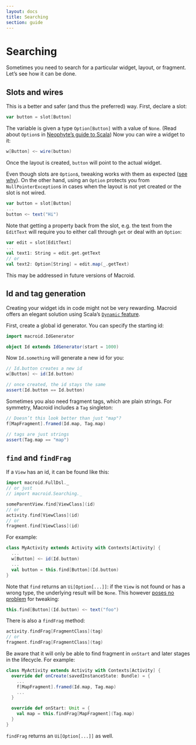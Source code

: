 ```yaml
---
layout: docs
title: Searching
section: guide
---
```


# Searching

Sometimes you need to search for a particular widget, layout, or fragment. Let’s see how it can be done.

## Slots and wires

This is a better and safer (and thus the preferred) way. First, declare a slot:

```scala
var button = slot[Button]
```

The variable is given a type `Option[Button]` with a value of `None`.
(Read about `Option`s in
[Neophyte’s guide to Scala](http://danielwestheide.com/blog/2012/12/19/the-neophytes-guide-to-scala-part-5-the-option-type.html))
Now you can wire a widget to it:

```scala
w[Button] <~ wire(button)
```

Once the layout is created, `button` will point to the actual widget.

Even though slots are `Option`s,
tweaking works with them as expected ([see why](Advanced.html)). On the other hand,
using an `Option` protects you from `NullPointerException`s in cases when the layout is
not yet created or the slot is not wired.

```scala
var button = slot[Button]
...
button <~ text("Hi")
```

Note that getting a property back from the slot, e.g. the text from the `EditText` will
require you to either call through `get` or deal with an `Option`:

```scala
var edit = slot[EditText]
...
val text1: String = edit.get.getText
// or
val text2: Option[String] = edit.map(_.getText)
```

This may be addressed in future versions of Macroid.

## Id and tag generation

Creating your widget ids in code might not be very rewarding. Macroid offers an elegant solution
using Scala’s [`Dynamic` feature](http://docs.scala-lang.org/sips/completed/type-dynamic.html).

First, create a global id generator. You can specify the starting id:

```scala
import macroid.IdGenerator

object Id extends IdGenerator(start = 1000)
```

Now `Id.something` will generate a new id for you:

```scala
// Id.button creates a new id
w[Button] <~ id(Id.button)

// once created, the id stays the same
assert(Id.button == Id.button)
```

Sometimes you also need fragment tags, which are plain strings.
For symmetry, Macroid includes a `Tag` singleton:

```scala
// Doesn’t this look better than just "map"?
f[MapFragment].framed(Id.map, Tag.map)

// tags are just strings
assert(Tag.map == "map")
```

## `find` and `findFrag`

If a `View` has an id, it can be found like this:

```scala
import macroid.FullDsl._
// or just
// import macroid.Searching._

someParentView.find[ViewClass](id)
// or
activity.find[ViewClass](id)
// or
fragment.find[ViewClass](id)
```

For example:

```scala
class MyActivity extends Activity with Contexts[Activity] {
  ...
  w[Button] <~ id(Id.button)
  ...
  val button = this.find[Button](Id.button)
}
```

Note that `find` returns an `Ui[Option[...]]`: if the `View` is not found or has a wrong type, the underlying result will be `None`.
This however [poses no problem](Advanced.html) for tweaking:

```scala
this.find[Button](Id.button) <~ text("foo")
```

There is also a `findFrag` method:

```scala
activity.findFrag[FragmentClass](tag)
// or
fragment.findFrag[FragmentClass](tag)
```
Be aware that it will only be able to find fragment in ```onStart``` and later stages in the lifecycle.
For example:

```scala
class MyActivity extends Activity with Contexts[Activity] {
  override def onCreate(savedInstanceState: Bundle) = {
    ...
    f[MapFragment].framed(Id.map, Tag.map)
    ...
  }

  override def onStart: Unit = {
    val map = this.findFrag[MapFragment](Tag.map)
  }
}
```

`findFrag` returns an `Ui[Option[...]]` as well.
